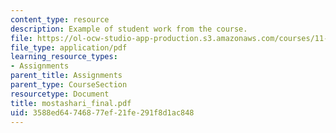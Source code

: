 ```yaml
---
content_type: resource
description: Example of student work from the course.
file: https://ol-ocw-studio-app-production.s3.amazonaws.com/courses/11-942-use-of-joint-fact-finding-in-science-intensive-policy-disputes-part-ii-spring-2004/3588ed64746877ef21fe291f8d1ac848_mostashari_final.pdf
file_type: application/pdf
learning_resource_types:
- Assignments
parent_title: Assignments
parent_type: CourseSection
resourcetype: Document
title: mostashari_final.pdf
uid: 3588ed64-7468-77ef-21fe-291f8d1ac848
---
```


